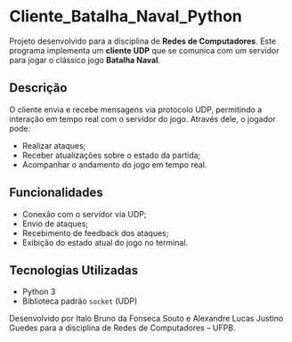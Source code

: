 # Cliente_Batalha_Naval_Python

Projeto desenvolvido para a disciplina de **Redes de Computadores**. Este programa implementa um **cliente UDP** que se comunica com um servidor para jogar o clássico jogo **Batalha Naval**.

## Descrição

O cliente envia e recebe mensagens via protocolo UDP, permitindo a interação em tempo real com o servidor do jogo. Através dele, o jogador pode:

- Realizar ataques;
- Receber atualizações sobre o estado da partida;
- Acompanhar o andamento do jogo em tempo real.

## Funcionalidades

-  Conexão com o servidor via UDP;
-  Envio de ataques;
-  Recebimento de feedback dos ataques;
-  Exibição do estado atual do jogo no terminal.

## Tecnologias Utilizadas

- Python 3
- Biblioteca padrão `socket` (UDP)

Desenvolvido por Italo Bruno da Fonseca Souto e Alexandre Lucas Justino Guedes para a disciplina de Redes de Computadores – UFPB.

